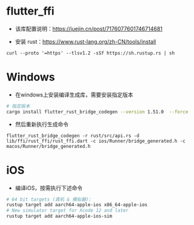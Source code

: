 # flutter_ffi

- 该库配置说明：https://juejin.cn/post/7176077601746714681

- 安装 rust：https://www.rust-lang.org/zh-CN/tools/install

```
curl --proto '=https' --tlsv1.2 -sSf https://sh.rustup.rs | sh
```

# Windows

- 在windows上安装编译生成库，需要安装指定版本

```bash
# 指定版本
cargo install flutter_rust_bridge_codegen --version 1.51.0  --force
```

- 然后重新执行生成命令

```
flutter_rust_bridge_codegen -r rust/src/api.rs -d lib/ffi/rust_ffi/rust_ffi.dart -c ios/Runner/bridge_generated.h -c macos/Runner/bridge_generated.h
```

# iOS

- 编译iOS，按需执行下述命令

```bash
# 64 bit targets (真机 & 模拟器):
rustup target add aarch64-apple-ios x86_64-apple-ios
# New simulator target for Xcode 12 and later
rustup target add aarch64-apple-ios-sim
```
